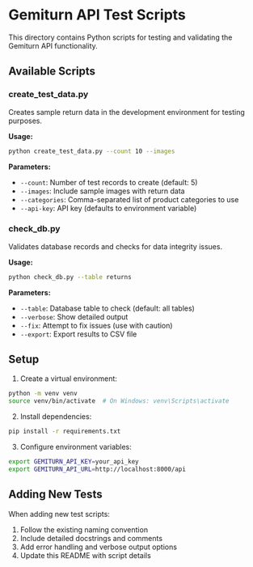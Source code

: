 # Gemiturn API Test Scripts

This directory contains Python scripts for testing and validating the Gemiturn API functionality.

## Available Scripts

### create_test_data.py

Creates sample return data in the development environment for testing purposes.

**Usage:**
```bash
python create_test_data.py --count 10 --images
```

**Parameters:**
- `--count`: Number of test records to create (default: 5)
- `--images`: Include sample images with return data
- `--categories`: Comma-separated list of product categories to use
- `--api-key`: API key (defaults to environment variable)

### check_db.py

Validates database records and checks for data integrity issues.

**Usage:**
```bash
python check_db.py --table returns
```

**Parameters:**
- `--table`: Database table to check (default: all tables)
- `--verbose`: Show detailed output
- `--fix`: Attempt to fix issues (use with caution)
- `--export`: Export results to CSV file

## Setup

1. Create a virtual environment:
```bash
python -m venv venv
source venv/bin/activate  # On Windows: venv\Scripts\activate
```

2. Install dependencies:
```bash
pip install -r requirements.txt
```

3. Configure environment variables:
```bash
export GEMITURN_API_KEY=your_api_key
export GEMITURN_API_URL=http://localhost:8000/api
```

## Adding New Tests

When adding new test scripts:

1. Follow the existing naming convention
2. Include detailed docstrings and comments
3. Add error handling and verbose output options
4. Update this README with script details 